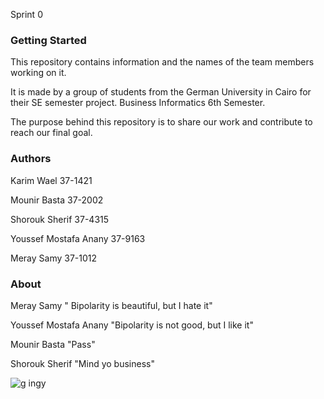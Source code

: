 Sprint 0

### Getting Started

This repository contains information and the names of the team members working on it.

It is made by a group of students from the German University in Cairo for their SE semester project. Business Informatics 6th Semester.

The purpose behind this repository is to share our work and contribute to reach our final goal.


### Authors 

Karim Wael 37-1421

Mounir Basta 37-2002

Shorouk Sherif 37-4315

Youssef Mostafa Anany 37-9163

Meray Samy 37-1012

### About

Meray Samy " Bipolarity is beautiful, but I hate it"

Youssef Mostafa Anany "Bipolarity is not good, but I like it"

Mounir Basta "Pass"

Shorouk Sherif "Mind yo business"


![g](http://aib.edu.au/custom/files/media/form-submission-7464-teamworkisimportantintheworkplace.jpg)
ingy
